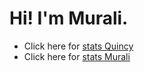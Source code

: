 # Hi! I'm Murali.
- Click here for <a href="https://github.com/QuincyThawne/Testing-Repo/blob/main/quincy.md">stats Quincy</a>
- Click here for <a href="https://github.com/QuincyThawne/Testing-Repo/blob/main/murali.md">stats Murali</a>
